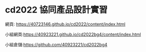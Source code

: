 # cd2022 協同產品設計實習

網頁: https://40723146.github.io/cd2022/content/index.html

小組網頁:https://40923221.github.io/cd2022bg4/content/index.html

小組倉儲:https://github.com/40923221/cd2022bg4

